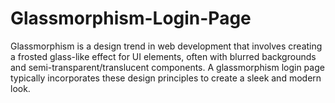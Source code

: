 # Glassmorphism-Login-Page
 Glassmorphism is a design trend in web development that involves creating a frosted glass-like effect for UI elements, often with blurred backgrounds and semi-transparent/translucent components. A glassmorphism login page typically incorporates these design principles to create a sleek and modern look.
